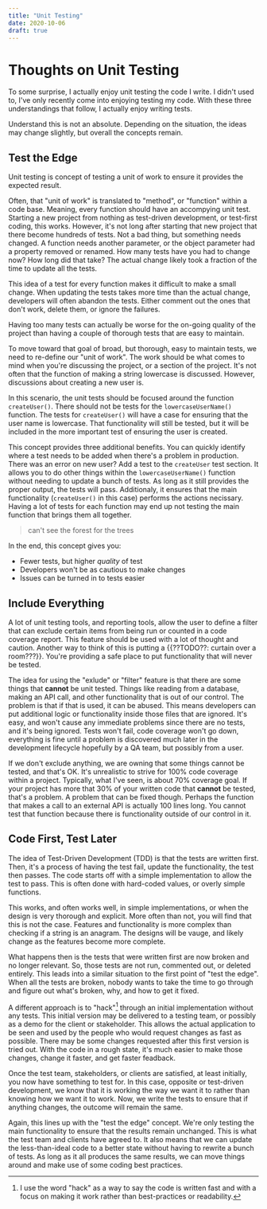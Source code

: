 ```yaml
---
title: "Unit Testing"
date: 2020-10-06
draft: true
---
```

# Thoughts on Unit Testing
To some surprise, I actually enjoy unit testing the code I write. I didn't used to, I've only recently come into enjoying testing my code. With these three understandings that follow, I actually enjoy writing tests.

Understand this is not an absolute. Depending on the situation, the ideas may change slightly, but overall the concepts remain. 

## Test the Edge
Unit testing is concept of testing a unit of work to ensure it provides the expected result.

Often, that "unit of work" is translated to "method", or "function" within a code base. Meaning, every function should have an accompying unit test. Starting a new project from nothing as test-driven development, or test-first coding, this works. However, it's not long after starting that new project that there become hundreds of tests. Not a bad thing, but something needs changed. A function needs another parameter, or the object parameter had a property removed or renamed. How many tests have you had to change now? How long did that take? The actual change likely took a fraction of the time to update all the tests.

This idea of a test for every function makes it difficult to make a small change. When updating the tests takes more time than the actual change, developers will often abandon the tests. Either comment out the ones that don't work, delete them, or ignore the failures. 

Having too many tests can actually be worse for the on-going quality of the project than having a couple of thorough tests that are easy to maintain.

To move toward that goal of broad, but thorough, easy to maintain tests, we need to re-define our "unit of work". The work should be what comes to mind when you're discussing the project, or a section of the project. It's not often that the function of making a string lowercase is discussed. However, discussions about creating a new user is. 

In this scenario, the unit tests should be focused around the function `createUser()`. There should not be tests for the `lowercaseUserName()` function. The tests for `createUser()` will have a case for ensuring that the user name is lowercase. That functionality will still be tested, but it will be included in the more important test of ensuring the user is created.

This concept provides three additional benefits. You can quickly identify where a test needs to be added when there's a problem in production. There was an error on new user? Add a test to the `createUser` test section. It allows you to do other things within the `lowercaseUserName()` function without needing to update a bunch of tests. As long as it still provides the proper output, the tests will pass. Additionaly, it ensures that the main functionality (`createUser()` in this case) performs the actions necissary. Having a lot of tests for each function may end up not testing the main function that brings them all together. 
> can't see the forest for the trees

In the end, this concept gives you:
- Fewer tests, but higher _quality_ of test
- Developers won't be as cautious to make changes
- Issues can be turned in to tests easier 

## Include Everything
A lot of unit testing tools, and reporting tools, allow the user to define a filter that can exclude certain items from being run or counted in a code coverage report. This feature should be used with a lot of thought and caution. Another way to think of this is putting a {{??TODO??: curtain over a room???}}. You're providing a safe place to put functionality that will never be tested.

The idea for using the "exlude" or "filter" feature is that there are some things that **cannot** be unit tested. Things like reading from a database, making an API call, and other functionality that is out of our control. The problem is that if that is used, it can be abused. This means developers can put additional logic or functionality inside those files that are ignored. It's easy, and won't cause any immediate problems since there are no tests, and it's being ignored. Tests won't fail, code coverage won't go down, everything is fine until a problem is discovered much later in the development lifecycle hopefully by a QA team, but possibly from a user. 

If we don't exclude anything, we are owning that some things cannot be tested, and that's OK. It's unrealistic to strive for 100% code coverage within a project. Typically, what I've seen, is about 70% coverage goal. If your project has more that 30% of your written code that **cannot** be tested, that's a problem. A problem that can be fixed though. Perhaps the function that makes a call to an external API is actually 100 lines long. You cannot test that function because there is functionality outside of our control in it.

## Code First, Test Later
The idea of Test-Driven Development (TDD) is that the tests are written first. Then, it's a process of having the test fail, update the functionality, the test then passes. The code starts off with a simple implementation to allow the test to pass. This is often done with hard-coded values, or overly simple functions. 

This works, and often works well, in simple implementations, or when the design is very thorough and explicit. More often than not, you will find that this is not the case. Features and functionality is more complex than checking if a string is an anagram. The designs will be vauge, and likely change as the features become more complete.

What happens then is the tests that were written first are now broken and no longer relevant. So, those tests are not run, commented out, or deleted entirely. This leads into a similar situation to the first point of "test the edge". When all the tests are broken, nobody wants to take the time to go through and figure out what's broken, why, and how to get it fixed.

A different approach is to "hack"[^1] through an initial implementation without any tests. This initial version may be delivered to a testing team, or possibly as a demo for the client or stakeholder. This allows the actual application to be seen and used by the people who would request changes as fast as possible. There may be some changes requested after this first version is tried out. With the code in a rough state, it's much easier to make those changes, change it faster, and get faster feadback.

Once the test team, stakeholders, or clients are satisfied, at least initially, you now have something to test for. In this case, opposite or test-driven development, we know that it is working the way we want it to rather than knowing how we want it to work. Now, we write the tests to ensure that if anything changes, the outcome will remain the same. 

Again, this lines up with the "test the edge" concept. We're only testing the main functionality to ensure that the results remain unchanged. This is what the test team and clients have agreed to. It also means that we can update the less-than-ideal code to a better state without having to rewrite a bunch of tests. As long as it all produces the same results, we can move things around and make use of some coding best practices.



[^1]: I use the word "hack" as a way to say the code is written fast and with a focus on making it work rather than best-practices or readability.